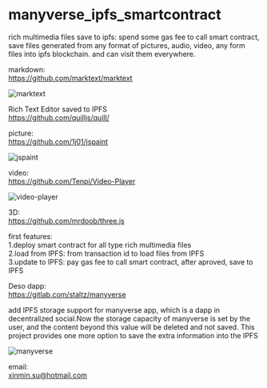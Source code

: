 # manyverse_ipfs_smartcontract

rich multimedia files save to ipfs: spend some gas fee to call smart contract, save files generated from any format of pictures, audio, video, any form files into ipfs blockchain. and can visit them everywhere. 

markdown:  
https://github.com/marktext/marktext

![marktext](https://user-images.githubusercontent.com/16698808/207223930-fe45f41d-3058-478c-96f0-681e0908d0d7.png)


Rich Text Editor saved to IPFS    
https://github.com/quilljs/quill/


picture:  
https://github.com/1j01/jspaint 

![jspaint](https://user-images.githubusercontent.com/16698808/207223995-c2335e6d-1a1c-47e5-b49d-f853cd1d8e38.png)


video:  
https://github.com/Tenpi/Video-Player

![video-player](https://user-images.githubusercontent.com/16698808/207224021-360058d1-8e02-487b-979d-ecb5c706eb40.png)


3D:  
https://github.com/mrdoob/three.js

first features:  
1.deploy smart contract for all type  rich multimedia files <br>
2.load from IPFS: from transaction id to load files from IPFS <br>
3.update to IPFS: pay gas fee to call smart contract, after aproved, save to IPFS


Deso dapp:   
https://gitlab.com/staltz/manyverse

add IPFS storage support for manyverse app, which is a dapp in decentralized social.Now the storage capacity of manyverse is set by the user, and the content beyond this value will be deleted and not saved. This project provides one more option to save the extra information into the IPFS

![manyverse](https://user-images.githubusercontent.com/16698808/207224086-cf8ee055-b984-4570-9190-3061623aa13a.png)


email:  
xinmin.su@hotmail.com   
